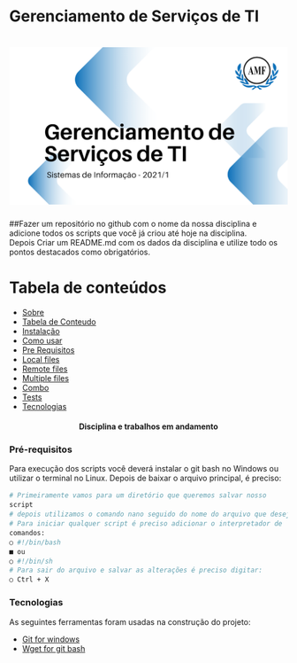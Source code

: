 # Gerenciamento de Serviços de TI

<h1 align="center">
<img alt="Logo do repositório incluindo o nome da disciplina, logo da AMF e o semestre
2021/1 " src="capaGit.png" width="650px">
</h1>

##Fazer um repositório  no github com o nome da nossa disciplina
e adicione todos os scripts que você já criou até hoje na disciplina.   
Depois Criar um README.md com os dados da disciplina e utilize todo
os pontos destacados como obrigatórios.

Tabela de conteúdos
=================
<!--ts-->
* [Sobre](#Sobre)
* [Tabela de Conteudo](#tabela-de-conteudo)
* [Instalação](#instalacao)
* [Como usar](#como-usar)
* [Pre Requisitos](#pre-requisitos)
* [Local files](#local-files)
* [Remote files](#remote-files)
* [Multiple files](#multiple-files)
* [Combo](#combo)
* [Tests](#testes)
* [Tecnologias](#tecnologias)
<!--te-->

<h4 align="center">

Disciplina e trabalhos em andamento

</h4>

### Pré-requisitos
Para execução dos scripts você deverá instalar o git bash no Windows ou utilizar o
terminal no Linux.
Depois de baixar o arquivo principal, é preciso:
```bash
# Primeiramente vamos para um diretório que queremos salvar nosso
script
# depois utilizamos o comando nano seguido do nome do arquivo que desejamos
# Para iniciar qualquer script é preciso adicionar o interpretador de
comandos:
○ #!/bin/bash
■ ou
○ #!/bin/sh
# Para sair do arquivo e salvar as alterações é preciso digitar:
○ Ctrl + X

```

### Tecnologias
As seguintes ferramentas foram usadas na construção do projeto:
- [Git for windows](https://git-scm.com/downloads/)
- [Wget for git bash](https://eternallybored.org/misc/wget/)
